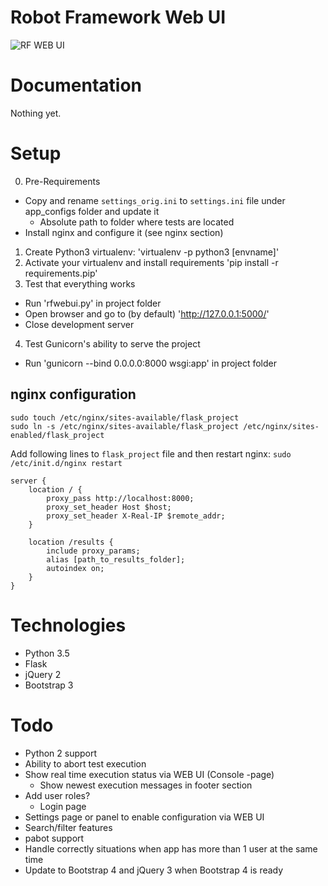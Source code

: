 # Robot Framework Web UI

![RF WEB UI](https://github.com/molsky/robotframework-webui/blob/master/media/rfwebui.png "UI")

# Documentation
Nothing yet.

# Setup
0. Pre-Requirements
  * Copy and rename `settings_orig.ini` to `settings.ini` file under app_configs folder and update it
    * Absolute path to folder where tests are located
  * Install nginx and configure it (see nginx section)

1. Create Python3 virtualenv: 'virtualenv -p python3 [envname]'
2. Activate your virtualenv and install requirements 'pip install -r requirements.pip'
3. Test that everything works
  * Run 'rfwebui.py' in project folder
  * Open browser and go to (by default) 'http://127.0.0.1:5000/'
  * Close development server
4. Test Gunicorn's ability to serve the project
  * Run 'gunicorn --bind 0.0.0.0:8000 wsgi:app' in project folder

## nginx configuration
```
sudo touch /etc/nginx/sites-available/flask_project
sudo ln -s /etc/nginx/sites-available/flask_project /etc/nginx/sites-enabled/flask_project
```
Add following lines to `flask_project` file and then restart nginx: `sudo /etc/init.d/nginx restart`
```
server {
    location / {
        proxy_pass http://localhost:8000;
        proxy_set_header Host $host;
        proxy_set_header X-Real-IP $remote_addr;
    }

    location /results {
        include proxy_params;
        alias [path_to_results_folder];
        autoindex on;
    }
}
```

# Technologies
* Python 3.5
* Flask
* jQuery 2
* Bootstrap 3

# Todo
* Python 2 support
* Ability to abort test execution
* Show real time execution status via WEB UI (Console -page)
  * Show newest execution messages in footer section
* Add user roles?
  * Login page
* Settings page or panel to enable configuration via WEB UI
* Search/filter features
* pabot support
* Handle correctly situations when app has more than 1 user at the same time
* Update to Bootstrap 4 and jQuery 3 when Bootstrap 4 is ready
